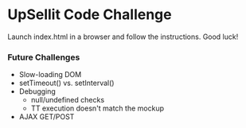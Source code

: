# UpSellit Code Challenge

Launch index.html in a browser and follow the instructions. Good luck!

### Future Challenges
- Slow-loading DOM
- setTimeout() vs. setInterval()
- Debugging
    - null/undefined checks
    - TT execution doesn't match the mockup
- AJAX GET/POST
